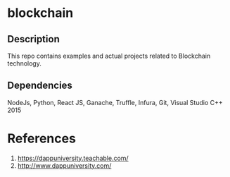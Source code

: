 # blockchain

## Description
This repo contains examples and actual projects related to Blockchain technology.

## Dependencies
NodeJs, Python, React JS, Ganache, Truffle, Infura, Git, Visual Studio C++ 2015

# References
1. https://dappuniversity.teachable.com/
2. http://www.dappuniversity.com/